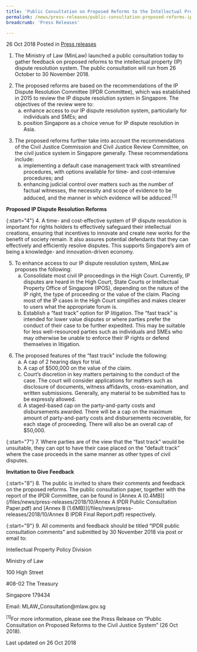 ```yaml
---
title: 'Public Consultation on Proposed Reforms to the Intellectual Property Dispute Resolution System'
permalink: /news/press-releases/public-consultation-proposed-reforms-ip-dispute-resolution-system/
breadcrumb: 'Press Releases'

---
```


26 Oct 2018 Posted in [Press releases](/news/press-releases)

1. The Ministry of Law (MinLaw) launched a public consultation today to gather feedback on proposed reforms to the intellectual property (IP) dispute resolution system. The public consultation will run from 26 October to 30 November 2018.

<ol start="2">
<li>The proposed reforms are based on the recommendations of the IP Dispute Resolution Committee (IPDR Committee), which was established in 2015 to review the IP dispute resolution system in Singapore. The objectives of the review were to:

<ol style="list-style-type: lower-alpha;">
<li>enhance access to our IP dispute resolution system, particularly for individuals and SMEs; and</li>

<li>position Singapore as a choice venue for IP dispute resolution in Asia.</li>
</ol> 
 
</li>
</ol>    
 
<ol start="3">
<li>The proposed reforms further take into account the recommendations of the Civil Justice Commission and Civil Justice Review Committee, on the civil justice system in Singapore generally. These recommendations include:

<ol style="list-style-type: lower-alpha;">
<li> implementing a default case management track with streamlined procedures, with options available for time- and cost-intensive procedures; and </li>

<li> enhancing judicial control over matters such as the number of factual witnesses, the necessity and scope of evidence to be adduced, and the manner in which evidence will be adduced.<sup>[1]</sup> </li>
</ol>
</li>
</ol>

**Proposed IP Dispute Resolution Reforms**

{:start="4"}
4. A time- and cost-effective system of IP dispute resolution is important for rights holders to effectively safeguard their intellectual creations, ensuring that incentives to innovate and create new works for the benefit of society remain. It also assures potential defendants that they can effectively and efficiently resolve disputes. This supports Singapore’s aim of being a knowledge- and innovation-driven economy.

<ol start="5">
<li>To enhance access to our IP dispute resolution system, MinLaw proposes the following:

<ol style="list-style-type: lower-alpha;">
<li> Consolidate most civil IP proceedings in the High Court. Currently, IP disputes are heard in the High Court, State Courts or Intellectual Property Office of Singapore (IPOS), depending on the nature of the IP right, the type of proceeding or the value of the claim. Placing most of the IP cases in the High Court simplifies and makes clearer to users what the appropriate forum is.</li>

<li>Establish a “fast track” option for IP litigation. The “fast track” is intended for lower value disputes or where parties prefer the conduct of their case to be further expedited. This may be suitable for less well-resourced parties such as individuals and SMEs who may otherwise be unable to enforce their IP rights or defend themselves in litigation.</li>
</ol>
</li>
</ol>


<ol start="6">
 <li>The proposed features of the “fast track” include the following:
   
 <ol style="list-style-type: lower-alpha;">
   <li>A cap of 2 hearing days for trial.</li>
    
   <li>A cap of $500,000 on the value of the claim.</li>
    
  <li>Court’s discretion in key matters pertaining to the conduct of the case. The court will consider applications for matters such as disclosure of documents, witness affidavits, cross-examination, and written submissions. Generally, any material to be submitted has to be expressly allowed.</li>
    
  <li>A staged-based cap on the party-and-party costs and disbursements awarded. There will be a cap on the maximum amount of party-and-party costs and disbursements recoverable, for each stage of proceeding. There will also be an overall cap of $50,000.</li>
</ol>
</li>
</ol>

{:start="7"}
7. Where parties are of the view that the “fast track” would be unsuitable, they can opt to have their case placed on the “default track” where the case proceeds in the same manner as other types of civil disputes.

**Invitation to Give Feedback**

{:start="8"}
8. The public is invited to share their comments and feedback on the proposed reforms. The public consultation paper, together with the report of the IPDR Committee, can be found in [Annex A (0.4MB)](/files/news/press-releases/2018/10/Annex A IPDR Public Consultation Paper.pdf) and [Annex B (1.6MB)](/files/news/press-releases/2018/10/Annex B IPDR Final Report.pdf) respectively.

{:start="9"}
9. All comments and feedback should be titled “IPDR public consultation comments” and submitted by 30 November 2018 via post or email to:

<p class="address-centered">Intellectual Property Policy Division</p>  
<p class="address-centered">Ministry of Law</p>  
<p class="address-centered">100 High Street</p>   
<p class="address-centered">#08-02 The Treasury</p>  
<p class="address-centered">Singapore 179434</p>  
<p class="address-centered">Email: MLAW_Consultation@mlaw.gov.sg</p>

<sup>[1]</sup>For more information, please see the Press Release on “Public Consultation on Proposed Reforms to the Civil Justice System” (26 Oct 2018).


<p class="right-side-updated">Last updated on 26 Oct 2018</p>
